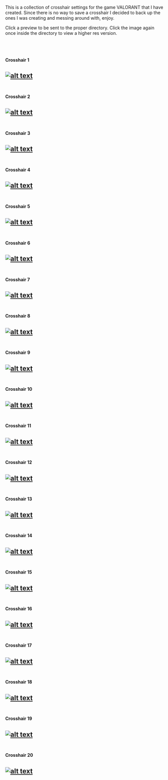 [//]: # ()
[//]: # (http://github.com/your-rival/valorant-crosshairs)
[//]: # (A Collection of VALORANT crosshair settings.)
[//]: # ()

[//]: # (Crosshair Index)
[xhair1]: Crosshair01/preview.png "Crosshair 1 Preview"
[xhair2]: Crosshair02/preview.png "Crosshair 2 Preview"
[xhair3]: Crosshair03/preview.png "Crosshair 3 Preview"
[xhair4]: Crosshair04/preview.png "Crosshair 4 Preview"
[xhair5]: Crosshair05/preview.png "Crosshair 5 Preview"
[xhair6]: Crosshair06/preview.png "Crosshair 6 Preview"
[xhair7]: Crosshair07/preview.png "Crosshair 7 Preview"
[xhair8]: Crosshair08/preview.png "Crosshair 8 Preview"
[xhair9]: Crosshair09/preview.png "Crosshair 9 Preview"
[xhair10]: Crosshair10/preview.png "Crosshair 10 Preview"
[xhair11]: Crosshair11/preview.png "Crosshair 11 Preview"
[xhair12]: Crosshair12/preview.png "Crosshair 12 Preview"
[xhair13]: Crosshair13/preview.png "Crosshair 13 Preview"
[xhair14]: Crosshair14/preview.png "Crosshair 14 Preview"
[xhair15]: Crosshair15/preview.png "Crosshair 15 Preview"
[xhair16]: Crosshair16/preview.png "Crosshair 16 Preview"
[xhair17]: Crosshair17/preview.png "Crosshair 17 Preview"
[xhair18]: Crosshair18/preview.png "Crosshair 18 Preview"
[xhair19]: Crosshair19/preview.png "Crosshair 19 Preview"
[xhair20]: Crosshair20/preview.png "Crosshair 20 Preview"

[//]: # (Crosshair Listing)

This is a collection of crosshair settings for the game VALORANT that I have created. Since there is no way to save a crosshair I decided to back up the ones I was creating and messing around with, enjoy.

Click a preview to be sent to the proper directory. Click the image again once inside the directory to view a higher res version.

<br><br>

#### Crosshair 1
[![alt text][xhair1]](Crosshair01) <br> <br>
---
#### Crosshair 2
[![alt text][xhair2]](Crosshair02) <br> <br>
---
#### Crosshair 3
[![alt text][xhair3]](Crosshair03) <br> <br>
---
#### Crosshair 4
[![alt text][xhair4]](Crosshair04) <br> <br>
---
#### Crosshair 5
[![alt text][xhair5]](Crosshair05) <br> <br>
---
#### Crosshair 6
[![alt text][xhair6]](Crosshair06) <br> <br>
---
#### Crosshair 7
[![alt text][xhair7]](Crosshair07) <br> <br>
---
#### Crosshair 8
[![alt text][xhair8]](Crosshair08) <br> <br>
---
#### Crosshair 9
[![alt text][xhair9]](Crosshair09) <br> <br>
---
#### Crosshair 10
[![alt text][xhair10]](Crosshair10) <br> <br>
---
#### Crosshair 11
[![alt text][xhair11]](Crosshair11) <br> <br>
---
#### Crosshair 12
[![alt text][xhair12]](Crosshair12) <br> <br>
---
#### Crosshair 13
[![alt text][xhair13]](Crosshair13) <br> <br>
---
#### Crosshair 14
[![alt text][xhair14]](Crosshair14) <br> <br>
---
#### Crosshair 15
[![alt text][xhair15]](Crosshair15) <br> <br>
---
#### Crosshair 16
[![alt text][xhair16]](Crosshair16) <br> <br>
---
#### Crosshair 17
[![alt text][xhair17]](Crosshair17) <br> <br>
---
#### Crosshair 18
[![alt text][xhair18]](Crosshair18) <br> <br>
---
#### Crosshair 19
[![alt text][xhair19]](Crosshair19) <br> <br>
---
#### Crosshair 20
[![alt text][xhair20]](Crosshair20) <br> <br>
---
